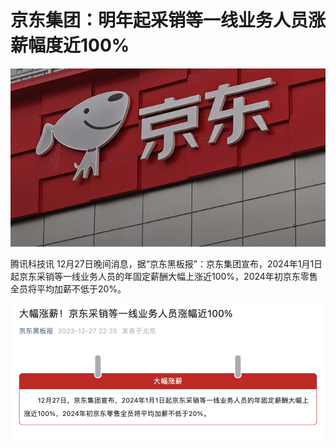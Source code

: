 # 京东集团：明年起采销等一线业务人员涨薪幅度近100%

![4fe9436683972386cb66d8561279ddae.jpg](./京东集团明年起采销等一线业务人员涨薪幅度近100/4fe9436683972386cb66d8561279ddae.jpg)

腾讯科技讯
12月27日晚间消息，据“京东黑板报”：京东集团宣布，2024年1月1日起京东采销等一线业务人员的年固定薪酬大幅上涨近100%，2024年初京东零售全员将平均加薪不低于20%。

![b5a2c7498d9c1f00473ff764e153a850.jpg](./京东集团明年起采销等一线业务人员涨薪幅度近100/b5a2c7498d9c1f00473ff764e153a850.jpg)

